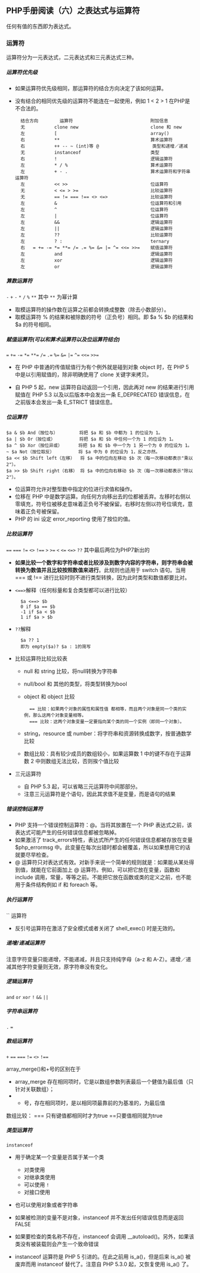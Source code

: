 ## PHP手册阅读（六）之表达式与运算符

 任何有值的东西即为表达式。

### 运算符

 运算符分为一元表达式，二元表达式和三元表达式三种。

##### 运算符优先级

+ 如果运算符优先级相同，那运算符的结合方向决定了该如何运算。
+ 没有结合的相同优先级的运算符不能连在一起使用，例如 1 < 2 > 1 在PHP是不合法的。

		结合方向		运算符								附加信息
		无			clone new							clone 和 new
		左			[									array()
		右			**									算术运算符
		右			++ -- ~ (int)等 @					类型和递增／递减
		无			instanceof							类型
		右			!									逻辑运算符
		左			* / %								算术运算符
		左			+ - .								算术运算符和字符串运算符
		左			<< >>								位运算符
		无			< <= > >=							比较运算符
		无			== != === !== <> <=>				比较运算符
		左			&									位运算符和引用
		左			^									位运算符
		左			|									位运算符
		左			&&									逻辑运算符
		左			||									逻辑运算符
		左			??									比较运算符
		左			? :									ternary
		右	= += -= *= **= /= .= %= &= |= ^= <<= >>=	赋值运算符
		左			and									逻辑运算符
		左			xor									逻辑运算符
		左			or									逻辑运算符


##### 算数运算符

 `-` `+` `-` `*` `/` `%` `**` 其中 `**` 为幂计算

+ 取模运算符的操作数在运算之前都会转换成整数（除去小数部分）。
+ 取模运算符 % 的结果和被除数的符号（正负号）相同。即 $a % $b 的结果和 $a 的符号相同。

##### 赋值运算符(可以和算术运算符以及位运算符结合)

`=` `+=` `-=` `*=` `**=` `/=` `.=` `%=` `&=` `|=` `^=` `<<=` `>>=`

+ 在 PHP 中普通的传值赋值行为有个例外就是碰到对象 object 时，在 PHP 5 中是以引用赋值的，除非明确使用了 clone 关键字来拷贝。

+ 自 PHP 5 起，new 运算符自动返回一个引用，因此再对 new 的结果进行引用赋值在 PHP 5.3 以及以后版本中会发出一条 E_DEPRECATED 错误信息，在之前版本会发出一条 E_STRICT 错误信息。

##### 位运算符

 	$a & $b And（按位与） 		将把 $a 和 $b 中都为 1 的位设为 1。 
	$a | $b Or（按位或） 		将把 $a 和 $b 中任何一个为 1 的位设为 1。 
	$a ^ $b Xor（按位异或） 	   将把 $a 和 $b 中一个为 1 另一个为 0 的位设为 1。 
	~ $a Not（按位取反） 		   将 $a 中为 0 的位设为 1，反之亦然。 
	$a << $b Shift left（左移）	 将 $a 中的位向左移动 $b 次（每一次移动都表示"乘以 2"）。 
	$a >> $b Shift right（右移） 将 $a 中的位向右移动 $b 次（每一次移动都表示"除以 2"）。 


+ 位运算符允许对整型数中指定的位进行求值和操作。
+ 位移在 PHP 中是数学运算。向任何方向移出去的位都被丢弃。左移时右侧以零填充，符号位被移走意味着正负号不被保留。右移时左侧以符号位填充，意味着正负号被保留。 
+ PHP 的 ini 设定 error_reporting 使用了按位的值。

##### 比较运算符

`==` `===` `!=` `<>` `!==` `>` `>=` `<` `<=` `<=>` `??` 其中最后两位为PHP7新出的

+ **如果比较一个数字和字符串或者比较涉及到数字内容的字符串，则字符串会被转换为数值并且比较按照数值来进行**。此规则也适用于 switch 语句。当用 === 或 !== 进行比较时则不进行类型转换，因为此时类型和数值都要比对。 
+ `<==>`解释（任何标量和复合类型都可以进行比较）

		$a <==> $b
		0 if $a == $b
		-1 if $a < $b
		1 if $a > $b

+ `??`解释

		$a ?? 1
		即为 empty($a)? $a : 1的简写
		

+ 比较运算符比较比较表

	+ null 和 string 比较，将null转换为字符串
	+ null/bool 和 其他的类型，将类型转换为bool
	+ object 和 object 比较

			== 比较：如果两个对象的属性和属性值 都相等，而且两个对象是同一个类的实例，那么这两个对象变量相等。 
			=== 比较：这两个对象变量一定要指向某个类的同一个实例（即同一个对象）。
	+ string，resource 或 number：将字符串和资源转换成数字，按普通数学比较
	+ 数组比较：具有较少成员的数组较小，如果运算数 1 中的键不存在于运算数 2 中则数组无法比较，否则挨个值比较

+ 三元运算符

	+ 自 PHP 5.3 起，可以省略三元运算符中间那部分。
	+ 注意三元运算符是个语句，因此其求值不是变量，而是语句的结果


##### 错误控制运算符

+ PHP 支持一个错误控制运算符：@。当将其放置在一个 PHP 表达式之前，该表达式可能产生的任何错误信息都被忽略掉。
+ 如果激活了 track\_errors特性，表达式所产生的任何错误信息都被存放在变量 $php\_errormsg 中。此变量在每次出错时都会被覆盖，所以如果想用它的话就要尽早检查。
+   @ 运算符只对表达式有效。对新手来说一个简单的规则就是：如果能从某处得到值，就能在它前面加上 @ 运算符。例如，可以把它放在变量，函数和 include 调用，常量，等等之前。不能把它放在函数或类的定义之前，也不能用于条件结构例如 if 和 foreach 等。 

##### 执行运算符
 `` 运算符

+ 反引号运算符在激活了安全模式或者关闭了 shell_exec() 时是无效的。 

##### 递增/递减运算符

 注意字符变量只能递增，不能递减，并且只支持纯字母（a-z 和 A-Z）。递增／递减其他字符变量则无效，原字符串没有变化。 

##### 逻辑运算符

 `and` `or` `xor` `!` `&&` `||`

##### 字符串运算符

 `.` `=`

##### 数组运算符

`+` `==` `===` `!=` `<>` `!==`

array_merge()和+号的区别在于 

+ array_merge 存在相同项时，它是以数组参数列表最后一个健值为最后值（只针对关联数组）；
+ + 号，存在相同项时，是以相同项最靠前的为基准的，为最后值

数组比较： === 只有键值都相同时才为true ==只要值相同就为true

##### 类型运算符

`instanceof`

+ 用于确定某一个变量是否属于某一个类
	+ 对类使用
	+ 对继承类使用
	+ 可以使用 `!`
	+ 对接口使用

+ 也可以使用对象或者字符串
+ 如果被检测的变量不是对象，instanceof 并不发出任何错误信息而是返回 FALSE
+ 如果要检查的类名称不存在，instanceof 会调用 __autoload()。另外，如果该类没有被装载则会产生一个致命错误
+ instanceof 运算符是 PHP 5 引进的。在此之前用 is_a()，但是后来 is_a() 被废弃而用 instanceof 替代了。注意自 PHP 5.3.0 起，又恢复使用 is_a() 了。 
 



